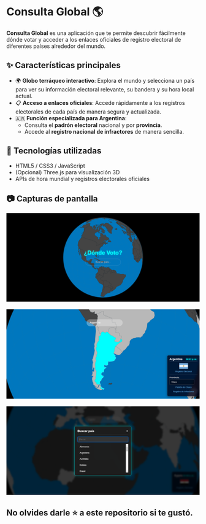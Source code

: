 # Consulta Global 🌎

**Consulta Global** es una aplicación que te permite descubrir fácilmente dónde votar y acceder a los enlaces oficiales de registro electoral de diferentes países alrededor del mundo.

## ✨ Características principales

- 🌍 **Globo terráqueo interactivo**: Explora el mundo y selecciona un país para ver su información electoral relevante, su bandera y su hora local actual.
- 📋 **Acceso a enlaces oficiales**: Accede rápidamente a los registros electorales de cada país de manera segura y actualizada.
- 🇦🇷 **Función especializada para Argentina**:
  - Consulta el **padrón electoral** nacional y por **provincia**.
  - Accede al **registro nacional de infractores** de manera sencilla.

## 🚀 Tecnologías utilizadas

- HTML5 / CSS3 / JavaScript
- (Opcional) Three.js para visualización 3D
- APIs de hora mundial y registros electorales oficiales

## 📷 Capturas de pantalla

![Dónde Voto](PNG/image1.png)
<br></br>
![Dónde Voto](PNG/image2.png)
<br></br>
![Dónde Voto](PNG/image3.png)

## No olvides darle ⭐ a este repositorio si te gustó.
